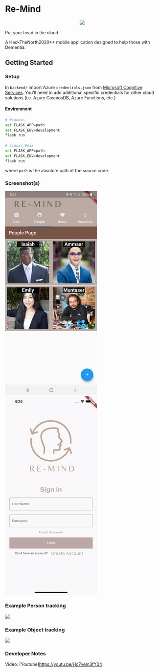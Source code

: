 # Re-Mind

<p align="center"><img src="helper/rememberbetter.png"\></p>

Put your head in the cloud.

A HackTheNorth2020++ mobile application designed to help those with Dementia.

## Getting Started
### Setup

In `backend/` import Azure `credentials.json` from [Microsoft Cognitive Services](https://azure.microsoft.com/en-us/services/cognitive-services/).
You'll need to add additional specific credentials for other cloud solutions (i.e. Azure CosmosDB, Azure Functions, etc.)

#### Environment
```bash
# Windows
set FLASK_APP=path
set FLASK_ENV=development
flask run

# Linux/ Unix
set FLASK_APP=path
set FLASK_ENV=development
flask run
```
where `path` is the absolute path of the source code.

### Screenshot(s)
<p float="left">
  <img src="helper/Screenshot_20210117-082128.jpg" width="300" />
  <img src="helper/simulator.gif" width="300" /> 
</p>

### Example Person tracking
<p float="left">
  <img src="helper/Screen-Recording-20210117-090335.gif" width="300" />
</p>

### Example Object tracking
<p float="left">
  <img src="helper/Screen-Recording-20210117-090335.gif" width="300" />
</p>

### Developer Notes
Video: [Youtube]https://youtu.be/Hc7vem3fY04
